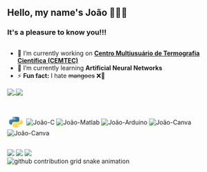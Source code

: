 ## Hello, my name's João 🙆🏽‍♂️
### It's a pleasure to know you!!!
##
- 🔭 I’m currently working on [**Centro Multiusuário de Termografia Científica (CEMTEC)**](https://cemtec.demec.ufmg.br/)
- 🌱 I’m currently learning __Artificial Neural Networks__
- ⚡ __Fun fact:__ I hate ~~mangoes~~ ❌🥭
<a href="https://github.com/joaohsantanaoc/github-readme-stats">
  <img align="center" src="https://github-readme-stats.vercel.app/api?username=joaohsantanaoc&show_icons=true&theme=radical&count_private=true&hide_border=true" />
</a>
<a href="https://github.com/anuraghazra/github-readme-stats">
  <img align="center" src="https://github-readme-stats.vercel.app/api/top-langs/?username=joaohsantanaoc&layout=compact&hide_border=true&theme=radical&count_private=true" />
</a>

##
<div style="display: inline_block"><br>
  <img align="center" alt="João-Python" height="30" width="40" src="https://raw.githubusercontent.com/devicons/devicon/master/icons/python/python-original.svg">
  <img align="center" alt="João-C" height="30" width="40" src="https://cdn.jsdelivr.net/gh/devicons/devicon@latest/icons/c/c-original.svg">
  <img align="center" alt="João-Matlab" height="30" width="40" src="https://cdn.jsdelivr.net/gh/devicons/devicon@latest/icons/matlab/matlab-original.svg">
  <img align="center" alt="João-Arduino" height="30" width="40" src="https://cdn.jsdelivr.net/gh/devicons/devicon@latest/icons/arduino/arduino-original-wordmark.svg">
  <img align="center" alt="João-Canva" height="30" width="40" src="https://cdn.jsdelivr.net/gh/devicons/devicon@latest/icons/canva/canva-original.svg">
  <img align="center" alt="João-Canva" height="30" width="40" src="https://cdn.jsdelivr.net/gh/devicons/devicon@latest/icons/latex/latex-original.svg">
</div>
  
##


<div> 
  <a href="https://instagram.com/joaoh_santana" target="_blank"><img src="https://img.shields.io/badge/-Instagram-%23E4405F?style=for-the-badge&logo=instagram&logoColor=white" target="_blank"></a>
  <a href = "mailto:mistrjoaosantana@gmail.com"><img src="https://img.shields.io/badge/-Gmail-%23333?style=for-the-badge&logo=gmail&logoColor=white" target="_blank"></a>
  <a href="https://www.linkedin.com/in/rafaella-ballerini-45875016a" target="_blank"><img src="https://img.shields.io/badge/-LinkedIn-%230077B5?style=for-the-badge&logo=linkedin&logoColor=white" target="_blank"></a> 
</div>

<picture>
  <source media="(prefers-color-scheme: dark)" srcset="https://raw.githubusercontent.com/joaohsantanaoc/joaohsantanaoc/output/github-contribution-grid-snake-dark.svg">
  <source media="(prefers-color-scheme: light)" srcset="https://raw.githubusercontent.com/joaohsantanaoc/joaohsantanaoc/output/github-contribution-grid-snake.svg">
  <img alt="github contribution grid snake animation" src="https://raw.githubusercontent.com/joaohsantanaoc/joaohsantanapc/output/github-contribution-grid-snake.svg">
</picture>
